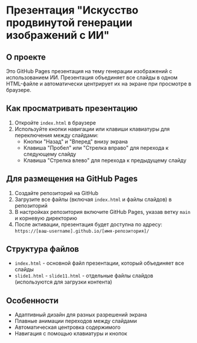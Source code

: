 # Презентация "Искусство продвинутой генерации изображений с ИИ"

## О проекте
Это GitHub Pages презентация на тему генерации изображений с использованием ИИ. Презентация объединяет все слайды в одном HTML-файле и автоматически центрирует их на экране при просмотре в браузере.

## Как просматривать презентацию

1. Откройте `index.html` в браузере
2. Используйте кнопки навигации или клавиши клавиатуры для переключения между слайдами:
   - Кнопки "Назад" и "Вперед" внизу экрана
   - Клавиша "Пробел" или "Стрелка вправо" для перехода к следующему слайду
   - Клавиша "Стрелка влево" для перехода к предыдущему слайду

## Для размещения на GitHub Pages

1. Создайте репозиторий на GitHub
2. Загрузите все файлы (включая `index.html` и файлы слайдов) в репозиторий
3. В настройках репозитория включите GitHub Pages, указав ветку `main` и корневую директорию
4. После активации, презентация будет доступна по адресу: `https://[ваш-username].github.io/[имя-репозитория]/`

## Структура файлов

- `index.html` - основной файл презентации, который объединяет все слайды
- `slide1.html` - `slide11.html` - отдельные файлы слайдов (используются для загрузки контента)

## Особенности

- Адаптивный дизайн для разных разрешений экрана
- Плавные анимации переходов между слайдами
- Автоматическая центровка содержимого
- Навигация с помощью клавиатуры и кнопок
